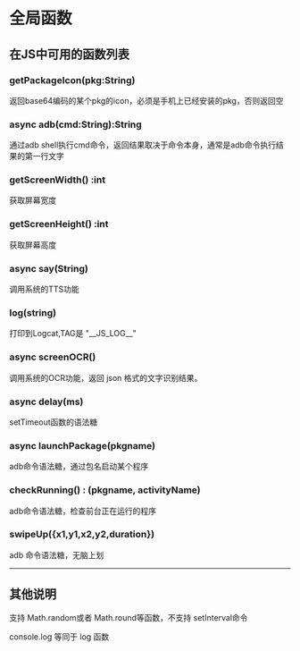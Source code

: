 # 全局函数

## 在JS中可用的函数列表

### getPackageIcon(pkg:String)

返回base64编码的某个pkg的icon，必须是手机上已经安装的pkg，否则返回空

### async adb(cmd:String):String

通过adb shell执行cmd命令，返回结果取决于命令本身，通常是adb命令执行结果的第一行文字

### getScreenWidth() :int

获取屏幕宽度

### getScreenHeight() :int

获取屏幕高度

### async say(String)

调用系统的TTS功能

### log(string)

打印到Logcat,TAG是 "\_\_JS_LOG\_\_"

### async screenOCR()

调用系统的OCR功能，返回 json 格式的文字识别结果。

### async delay(ms)

setTimeout函数的语法糖

### async launchPackage(pkgname)

adb命令语法糖，通过包名启动某个程序

### checkRunning() : (pkgname, activityName)

adb命令语法糖，检查前台正在运行的程序

### swipeUp({x1,y1,x2,y2,duration})

adb 命令语法糖，无脑上划

---

## 其他说明

支持 Math.random或者 Math.round等函数，不支持 setInterval命令

console.log 等同于 log 函数
